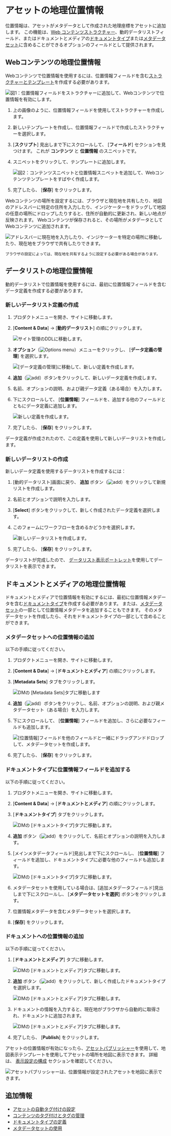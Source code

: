 # アセットの地理位置情報

位置情報は、アセットがメタデータとして作成された地理座標をアセットに追加します。 この機能は、[Web コンテンツストラクチャー](../web-content/web-content-structures/understanding-web-content-structures.md)、動的データリストフィールド、またはドキュメントとメディアの[ドキュメントタイプ](../documents-and-media/uploading-and-managing/managing-metadata/defining-document-types.md)または[メタデータセット](../documents-and-media/uploading-and-managing/managing-metadata/using-metadata-sets.md)に含めることができるオプションのフィールドとして提供されます。

<a name="webコンテンツの地理位置情報" />

## Webコンテンツの地理位置情報

Webコンテンツで位置情報を使用するには、位置情報フィールドを含む[ストラクチャーとテンプレート](../web-content/web-content-structures/understanding-web-content-structures.md)を作成する必要があります。

![図1：位置情報フィールドをストラクチャーに追加して、Webコンテンツで位置情報を有効にします。](./geolocating-assets/images/01.png)

1.  上の画像のように、位置情報フィールドを使用してストラクチャーを作成します。

2.  新しいテンプレートを作成し、位置情報フィールドで作成したストラクチャーを選択します。

3. [**スクリプト**] 見出しまで下にスクロールして、 [**フィールド**] セクションを見つけます。 これが **コンテンツ** と **位置情報** のスニペットです。

4.  スニペットをクリックして、テンプレートに追加します。

    ![図2：コンテンツスニペットと位置情報スニペットを追加して、Webコンテンツテンプレートをすばやく作成します。](./geolocating-assets/images/02.png)

5.  完了したら、 [**保存**] をクリックします。

Webコンテンツの場所を設定するには、ブラウザと現在地を共有したり、地図のアドレスバーに特定の住所を入力したり、インジケーターをドラッグして地図の任意の場所にドロップしたりすると、住所が自動的に更新され、新しい地点が反映されます。 Webコンテンツが保存されると、その場所がメタデータとしてWebコンテンツに追加されます。

![アドレスバーに現在地を入力したり、インジケーターを特定の場所に移動したり、現在地をブラウザで共有したりできます。](./geolocating-assets/images/15.png)

```{note}
ブラウザの設定によっては、現在地を共有するように設定する必要がある場合があります。
```

<a name="データリストの地理位置情報" />

## データリストの地理位置情報

動的データリストで位置情報を使用するには、最初に位置情報フィールドを含むデータ定義を作成する必要があります。

### 新しいデータリスト定義の作成

1.  プロダクトメニューを開き、サイトに移動します。

2. [**Content & Data**] → [**動的データリスト**] の順にクリックします。

    ![サイト管理のDDLに移動します。](./geolocating-assets/images/03.png)

3. **オプション**（![Options menu](../../images/icon-options.png)）メニューをクリックし、 [**データ定義の管理**] を選択します。

    ![ [データ定義の管理]に移動して、新しい定義を作成します。](./geolocating-assets/images/04.png)

4. **追加**（![add](../../images/icon-add.png)）ボタンをクリックして、新しいデータ定義を作成します。

5.  名前、オプションの説明、および親データ定義（ある場合）を入力します。

6.  下にスクロールして、 [**位置情報**] フィールドを、追加する他のフィールドとともにデータ定義に追加します。

    ![新しい定義を作成します。](./geolocating-assets/images/05.png)

7.  完了したら、 [**保存**] をクリックします。

データ定義が作成されたので、この定義を使用して新しいデータリストを作成します。

### 新しいデータリストの作成

新しいデータ定義を使用するデータリストを作成するには：

1.  [動的データリスト]画面に戻り、 **追加** ボタン（![add](../../images/icon-add.png)）をクリックして新規リストを作成します。

2.  名前とオプションで説明を入力します。

3. [**Select**] ボタンをクリックして、新しく作成されたデータ定義を選択します。

4.  このフォームにワークフローを含めるかどうかを選択します。

    ![新しいデータリストを作成します。](./geolocating-assets/images/06.png)

5.  完了したら、 [**保存**] をクリックします。

データリストが完成したので、 [データリスト表示ポートレット](../../process-automation/forms/dynamic-data-lists/getting-started-with-dynamic-data-lists.md)を使用してデータリストを表示できます。

<a name="ドキュメントとメディアの地理位置情報" />

## ドキュメントとメディアの地理位置情報

ドキュメントとメディアで位置情報を有効にするには、最初に位置情報メタデータを含む[ドキュメントタイプ](../documents-and-media/uploading-and-managing/managing-metadata/defining-document-types.md)を作成する必要があります。 または、[メタデータセット](../documents-and-media/uploading-and-managing/managing-metadata/using-metadata-sets.md)の一部として位置情報メタデータを追加することもできます。 そのメタデータセットを作成したら、それをドキュメントタイプの一部として含めることができます。

### メタデータセットへの位置情報の追加

以下の手順に従ってください。

1.  プロダクトメニューを開き、サイトに移動します。

2. [**Content & Data**] → [**ドキュメントとメディア**] の順にクリックします。

3. [**Metadata Sets**] タブをクリックします。

    ![DMの [Metadata Sets]タブに移動します](./geolocating-assets/images/07.png)

4. **追加**（![add](../../images/icon-add.png)）ボタンをクリックし、名前、オプションの説明、および親メタデータセット（ある場合）を入力します。

5.  下にスクロールして、 [**位置情報**] フィールドを追加し、さらに必要なフィールドも追加します。

    ![ [位置情報]フィールドを他のフィールドと一緒にドラッグアンドドロップして、メタデータセットを作成します。](./geolocating-assets/images/08.png)

6.  完了したら、 [**保存**] をクリックします。

### ドキュメントタイプに位置情報フィールドを追加する

以下の手順に従ってください。

1.  プロダクトメニューを開き、サイトに移動します。

2. [**Content & Data**] → [**ドキュメントとメディア**] の順にクリックします。

3. [**ドキュメントタイプ**] タブをクリックします。

    ![DMの [ドキュメントタイプ]タブに移動します。](./geolocating-assets/images/09.png)

4. **追加** ボタン（![add](../../images/icon-add.png)）をクリックして、名前とオプションの説明を入力します。

5.  [メインメタデータフィールド]見出しまで下にスクロールし、 [**位置情報**] フィールドを追加し、ドキュメントタイプに必要な他のフィールドも追加します。

    ![DMの [ドキュメントタイプ]タブに移動します。](./geolocating-assets/images/10.png)

6.  メタデータセットを使用している場合は、[追加メタデータフィールド]見出しまで下にスクロールし、 [**メタデータセットを選択**] ボタンをクリックします。

7.  位置情報メタデータを含むメタデータセットを選択します。

8. [**保存**] をクリックします。

### ドキュメントへの位置情報の追加

以下の手順に従ってください。

1. [**ドキュメントとメディア**] タブに移動します。

    ![DMの [ドキュメントとメディア]タブに移動します。](./geolocating-assets/images/11.png)

2. **追加** ボタン（![add](../../images/icon-add.png)）をクリックして、新しく作成したドキュメントタイプを選択します。

    ![DMの [ドキュメントとメディア]タブに移動します。](./geolocating-assets/images/12.png)

3.  ドキュメントの情報を入力すると、現在地がブラウザから自動的に取得され、ドキュメントに追加されます。

    ![DMの [ドキュメントとメディア]タブに移動します。](./geolocating-assets/images/13.png)

4.  完了したら、 [**Publish**] をクリックします。

アセットの位置情報が有効になったら、[アセットパブリッシャー](../../site-building/displaying-content/using-the-asset-publisher-widget/displaying-assets-intro.md)を使用して、地図表示テンプレートを使用してアセットの場所を地図に表示できます。 詳細は、 [表示設定の構成](../../site-building/displaying-content/using-the-asset-publisher-widget/configuring-display-settings.md) セクションを確認してください。

![アセットパブリッシャーは、位置情報が設定されたアセットを地図に表示できます。](./geolocating-assets/images/14.png)

<a name="追加情報" />

## 追加情報

  - [アセットの自動タグ付けの設定](./auto-tagging/configuring-asset-auto-tagging.md)
  - [コンテンツのタグ付けとタグの管理](./tagging-content-and-managing-tags.md)
  - [ドキュメントタイプの定義](../documents-and-media/uploading-and-managing/managing-metadata/defining-document-types.md)
  - [メタデータセットの使用](../documents-and-media/uploading-and-managing/managing-metadata/using-metadata-sets.md)
